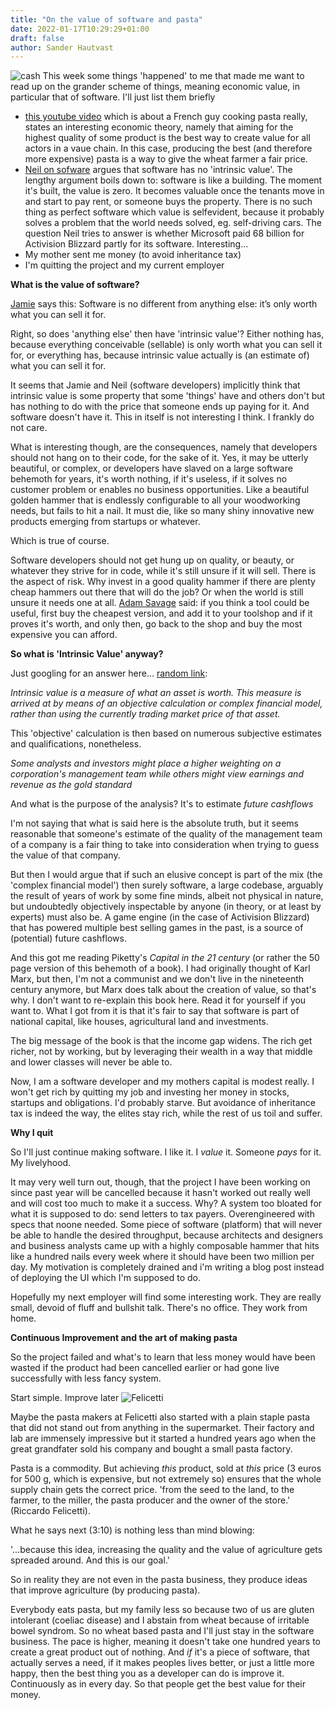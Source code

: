 ```yaml
---
title: "On the value of software and pasta"
date: 2022-01-17T10:29:29+01:00
draft: false
author: Sander Hautvast
---
```

![cash](/img/pradamas-gifarry-bVfMuhN9w6I-unsplash.jpg)
This week some things 'happened' to me that made me want to read up on the grander scheme of things, meaning economic value, in particular that of software. I'll just list them briefly
* [this youtube video](https://youtu.be/W8wZbNmdIKw) which is about a French guy cooking pasta really, states an interesting economic theory, namely that aiming for the highest quality of some product is the best way to create value for all actors in a vaue chain. In this case, producing the best (and therefore more expensive) pasta is a way to give the wheat farmer a fair price. 
* [Neil on sofware](https://neilonsoftware.com/) argues that software has no 'intrinsic value'. The lengthy argument boils down to: software is like a building. The moment it's built, the value is zero. It becomes valuable once the tenants move in and start to pay rent, or someone buys the property. There is no such thing as perfect software which value is selfevident, because it probably solves a problem that the world needs solved, eg. self-driving cars. 
The question Neil tries to answer is whether Microsoft paid 68 billion for Activision Blizzard partly for its software. Interesting...
* My mother sent me money (to avoid inheritance tax)
* I'm quitting the project and my current employer



__What is the value of software?__

[Jamie](https://jamie.ideasasylum.com/2012/09/11/software-has-no-intrinsic-value/) says this: Software is no different from anything else: it’s only worth what you can sell it for. 

Right, so does 'anything else' then have 'intrinsic value'? Either nothing has, because everything conceivable (sellable) is only worth what you can sell it for, or everything has, because intrinsic value actually is (an estimate of) what you can sell it for. 

It seems that Jamie and Neil (software developers) implicitly think that intrinsic value is some property that some 'things' have and others don't but has nothing to do with the price that someone ends up paying for it. And software doesn't have it. This in itself is not interesting I think. I frankly do not care. 

What is interesting though, are the consequences, namely that developers should not hang on to their code, for the sake of it. Yes, it may be utterly beautiful, or complex, or developers have slaved on a large software behemoth for years, it's worth nothing, if it's useless, if it solves no customer problem or enables no business opportunities. Like a beautiful golden hammer that is endlessly configurable to all your woodworking needs, but fails to hit a nail. It must die, like so many shiny innovative new products emerging from startups or whatever.

Which is true of course.

Software developers should not get hung up on quality, or beauty, or whatever they strive for in code, while it's still unsure if it will sell. There is the aspect of risk. Why invest in a good quality hammer if there are plenty cheap hammers out there that will do the job? Or when the world is still unsure it needs one at all. [Adam Savage](https://www.tested.com/) said: if you think a tool could be useful, first buy the cheapest version, and add it to your toolshop and if it proves it's worth, and only then, go back to the shop and buy the most expensive you can afford.

__So what is 'Intrinsic Value' anyway?__

Just googling for an answer here...
[random link](https://www.investopedia.com/terms/i/intrinsicvalue.asp):

_Intrinsic value is a measure of what an asset is worth. This measure is arrived at by means of an objective calculation or complex financial model, rather than using the currently trading market price of that asset._

This 'objective' calculation is then based on numerous subjective estimates and qualifications, nonetheless. 

_Some analysts and investors might place a higher weighting on a corporation's management team while others might view earnings and revenue as the gold standard_

And what is the purpose of the analysis? It's to estimate _future cashflows_

I'm not saying that what is said here is the absolute truth, but it seems reasonable that someone's estimate of the quality of the management team of a company is a fair thing to take into consideration when trying to guess the value of that company. 

But then I would argue that if such an elusive concept is part of the mix (the 'complex financial model') then surely software, a large codebase, arguably the result of years of work by some fine minds, albeit not physical in nature, but undoubtedly objectively inspectable by anyone (in theory, or at least by experts) must also be. A game engine (in the case of Activision Blizzard) that has powered multiple best selling games in the past, is a source of (potential) future cashflows. 

And this got me reading Piketty's _Capital in the 21 century_ (or rather the 50 page version of this behemoth of a book). I had originally thought of Karl Marx, but then, I'm not a communist and we don't live in the nineteenth century anymore, but Marx does talk about the creation of value, so that's why. I don't want to re-explain this book here. Read it for yourself if you want to. What I got from it is that it's fair to say that software is part of national capital, like houses, agricultural land and investments.

The big message of the book is that the income gap widens. The rich get richer, not by working, but by leveraging their wealth in a way that middle and lower classes will never be able to.

Now, I am a software developer and my mothers capital is modest really. I won't get rich by quitting my job and investing her money in stocks, startups and obligations. I'd probably starve. But avoidance of inheritance tax is indeed the way, the elites stay rich, while the rest of us toil and suffer.

__Why I quit__

So I'll just continue making software. I like it. I _value_ it. Someone _pays_ for it. My livelyhood. 

It may very well turn out, though, that the project I have been working on since past year will be cancelled because it hasn't worked out really well and will cost too much to make it a success. Why? A system too bloated for what it is supposed to do: send letters to tax payers. Overengineered with specs that noone needed. Some piece of software (platform) that will never be able to handle the desired throughput, because architects and designers and business analysts came up with a highly composable hammer that hits like a hundred nails every week where it should have been two million per day. My motivation is completely drained and i'm writing a blog post instead of deploying the UI which I'm supposed to do. 

Hopefully my next employer will find some interesting work. They are really small, devoid of fluff and bullshit talk. There's no office. They work from home. 

__Continuous Improvement and the art of making pasta__

So the project failed and what's to learn that less money would have been wasted if the product had been cancelled earlier or had gone live successfully with less fancy system.

Start simple. Improve later
![Felicetti](/img/monograno-felicetti-kamut-chiocciole-package-800x800.jpg)

Maybe the pasta makers at Felicetti also started with a plain staple pasta that did not stand out from anything in the supermarket. Their factory and lab are immensely impressive but it started a hundred years ago when the great grandfater sold his company and bought a small pasta factory. 

Pasta is a commodity. But achieving _this_ product, sold at _this_ price (3 euros for 500 g, which is expensive, but not extremely so) ensures that the whole supply chain gets the correct price. 'from the seed to the land, to the farmer, to the miller, the pasta producer and the owner of the store.' (Riccardo Felicetti).

What he says next (3:10) is nothing less than mind blowing:

'...because this idea, increasing the quality and the value of agriculture gets spreaded around. And this is our goal.'

So in reality they are not even in the pasta business, they produce ideas that improve agriculture (by producing pasta).

Everybody eats pasta, but my family less so because two of us are gluten intolerant (coeliac disease) and I abstain from wheat because of irritable bowel syndrom. So no wheat based pasta and I'll just stay in the software business. The pace is higher, meaning it doesn't take one hundred years to create a great product out of nothing. And _if_ it's a piece of software, that actually serves a need, if it makes peoples lives better, or just a little more happy, then the best thing you as a developer can do is improve it. Continuously as in every day. So that people get the best value for their money. 





